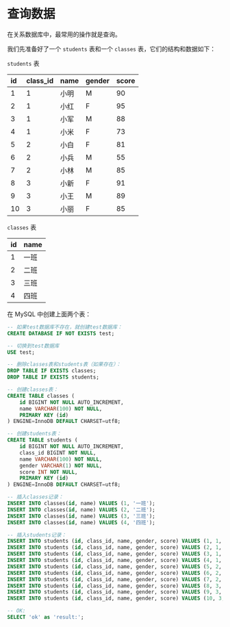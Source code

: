 # 查询数据

在关系数据库中，最常用的操作就是查询。

我们先准备好了一个 `students` 表和一个 `classes` 表，它们的结构和数据如下：

`students` 表

| id  | class_id | name | gender | score |
| :-- | :------- | :--- | :----- | :---- |
| 1   | 1        | 小明 | M      | 90    |
| 2   | 1        | 小红 | F      | 95    |
| 3   | 1        | 小军 | M      | 88    |
| 4   | 1        | 小米 | F      | 73    |
| 5   | 2        | 小白 | F      | 81    |
| 6   | 2        | 小兵 | M      | 55    |
| 7   | 2        | 小林 | M      | 85    |
| 8   | 3        | 小新 | F      | 91    |
| 9   | 3        | 小王 | M      | 89    |
| 10  | 3        | 小丽 | F      | 85    |

`classes` 表

| id  | name |
| :-- | :--- |
| 1   | 一班 |
| 2   | 二班 |
| 3   | 三班 |
| 4   | 四班 |

在 MySQL 中创建上面两个表：

```sql
-- 如果test数据库不存在，就创建test数据库：
CREATE DATABASE IF NOT EXISTS test;

-- 切换到test数据库
USE test;

-- 删除classes表和students表（如果存在）：
DROP TABLE IF EXISTS classes;
DROP TABLE IF EXISTS students;

-- 创建classes表：
CREATE TABLE classes (
    id BIGINT NOT NULL AUTO_INCREMENT,
    name VARCHAR(100) NOT NULL,
    PRIMARY KEY (id)
) ENGINE=InnoDB DEFAULT CHARSET=utf8;

-- 创建students表：
CREATE TABLE students (
    id BIGINT NOT NULL AUTO_INCREMENT,
    class_id BIGINT NOT NULL,
    name VARCHAR(100) NOT NULL,
    gender VARCHAR(1) NOT NULL,
    score INT NOT NULL,
    PRIMARY KEY (id)
) ENGINE=InnoDB DEFAULT CHARSET=utf8;

-- 插入classes记录：
INSERT INTO classes(id, name) VALUES (1, '一班');
INSERT INTO classes(id, name) VALUES (2, '二班');
INSERT INTO classes(id, name) VALUES (3, '三班');
INSERT INTO classes(id, name) VALUES (4, '四班');

-- 插入students记录：
INSERT INTO students (id, class_id, name, gender, score) VALUES (1, 1, '小明', 'M', 90);
INSERT INTO students (id, class_id, name, gender, score) VALUES (2, 1, '小红', 'F', 95);
INSERT INTO students (id, class_id, name, gender, score) VALUES (3, 1, '小军', 'M', 88);
INSERT INTO students (id, class_id, name, gender, score) VALUES (4, 1, '小米', 'F', 73);
INSERT INTO students (id, class_id, name, gender, score) VALUES (5, 2, '小白', 'F', 81);
INSERT INTO students (id, class_id, name, gender, score) VALUES (6, 2, '小兵', 'M', 55);
INSERT INTO students (id, class_id, name, gender, score) VALUES (7, 2, '小林', 'M', 85);
INSERT INTO students (id, class_id, name, gender, score) VALUES (8, 3, '小新', 'F', 91);
INSERT INTO students (id, class_id, name, gender, score) VALUES (9, 3, '小王', 'M', 89);
INSERT INTO students (id, class_id, name, gender, score) VALUES (10, 3, '小丽', 'F', 85);

-- OK:
SELECT 'ok' as 'result:';
```
